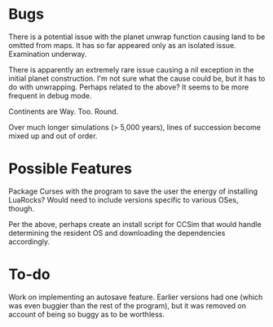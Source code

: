# Bugs

There is a potential issue with the planet unwrap function causing land to be omitted from maps. It has so far appeared only as an isolated issue. Examination underway.

There is apparently an extremely rare issue causing a nil exception in the initial planet construction. I'm not sure what the cause could be, but it has to do with unwrapping. Perhaps related to the above? It seems to be more frequent in debug mode.

Continents are Way. Too. Round.

Over much longer simulations (> 5,000 years), lines of succession become mixed up and out of order.

# Possible Features

Package Curses with the program to save the user the energy of installing LuaRocks? Would need to include versions specific to various OSes, though.

Per the above, perhaps create an install script for CCSim that would handle determining the resident OS and downloading the dependencies accordingly.

# To-do

Work on implementing an autosave feature. Earlier versions had one (which was even buggier than the rest of the program), but it was removed on account of being so buggy as to be worthless.
